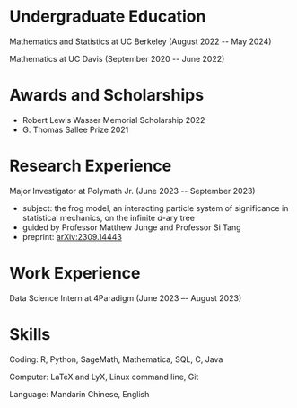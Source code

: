 # Undergraduate Education

Mathematics and Statistics at UC Berkeley (August 2022 -- May 2024)

Mathematics at UC Davis (September 2020 -- June 2022)

# Awards and Scholarships

- Robert Lewis Wasser Memorial Scholarship 2022
- G. Thomas Sallee Prize 2021

# Research Experience

Major Investigator at Polymath Jr. (June 2023 -- September 2023)

- subject: the frog model, an interacting particle system of significance in statistical mechanics, on the infinite $d$-ary tree
- guided by Professor Matthew Junge and Professor Si Tang
- preprint: [arXiv:2309.14443](https://arxiv.org/abs/2309.14443)

# Work Experience

Data Science Intern at 4Paradigm (June 2023 –- August 2023)

# Skills

Coding: R, Python, SageMath, Mathematica, SQL, C, Java

Computer: LaTeX and LyX, Linux command line, Git

Language: Mandarin Chinese, English
